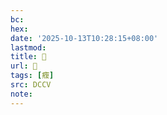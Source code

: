 ```yaml
---
bc:
hex:
date: '2025-10-13T10:28:15+08:00'
lastmod:
title: 􄠘
url: 􄠘
tags: [癁]
src: DCCV
note:
---
```

